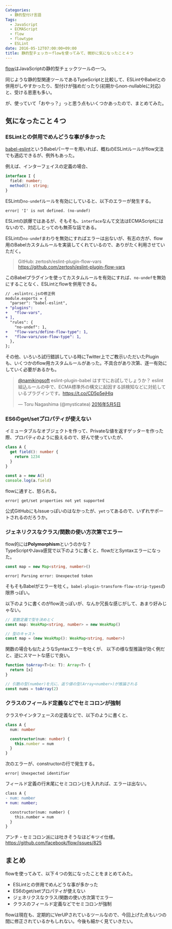 ```yaml
---
Categories:
  - 静的型付け言語
Tags:
  - JavaScript
  - ECMAScript
  - flow
  - flowtype
  - ESLint
date: 2016-05-12T07:00:00+09:00
title: 静的型チェッカーflowを使ってみて、微妙に気になったこと４つ
---
```


[flow](http://flowtype.org/)はJavaScriptの静的型チェックツールの一つ。

同じような静的型関連ツールであるTypeScriptと比較して、ESLintやBabelとの併用がしやすかったり、型付けが強めだったり(初期からnon-nullableに対応)と、受ける恩恵も多い。

が、使っていて「おやっ？」っと思う点もいくつかあったので、まとめてみた。


## 気になったこと４つ

### ESLintとの併用でめんどうな事が多かった

[babel-eslint](https://github.com/babel/babel-eslint)というBabelパーサーを用いれば、概ねのESLintルールがflow文法でも適応できるが、例外もあった。

例えば、インターフェイスの定義の場合、

```typescript
interface I {
  field: number;
  method(): string;
}
```
ESLintの`no-undef`ルールを有効にしていると、以下のエラーが発生する。
```
error| 'I' is not defined. (no-undef)
```
ESLintの誤爆ではあるが、そもそも、`interface`なんて文法はECMAScriptにはないので、対応しとってのも無茶な話である。

ESLintの`no-undef`まわりを無効にすればエラーは出ないが、有志の方が、flow用のBabelカスタムルールを実装してくれているので、ありがたく利用させていただく。

> GitHub: zertosh/eslint-plugin-flow-vars  
> https://github.com/zertosh/eslint-plugin-flow-vars

このBabelプラグインを使ってカスタムルールを有効にすれば、`no-undef`を無効にすることなく、ESLintとflowを併用できる。

```diff
// .eslintrc.jsの修正例
module.exports = {
  "parser": "babel-eslint",
+ "plugins":
+   "flow-vars",
+ ],
  "rules": {
    "no-undef": 1,
+   "flow-vars/define-flow-type": 1,
+   "flow-vars/use-flow-type": 1,
  },
};
```

その他、いろいろ試行錯誤している時にTwitter上でご教示いただいたPluginも、いくつかのflow用カスタムルールがあった。不具合があり次第、逐一有効にしていく必要があるかも。

<blockquote class="twitter-tweet" data-conversation="none" data-lang="ja"><p lang="ja" dir="ltr"><a href="https://twitter.com/namikingsoft">@namikingsoft</a> eslint-plugin-babel はすでにお試しでしょうか？ eslint 組込ルールの中で、ECMA標準外の構文に起因する誤検知などに対処しているプラグインです。<a href="https://t.co/CD5p5ejHIq">https://t.co/CD5p5ejHIq</a></p>&mdash; Toru Nagashima (@mysticatea) <a href="https://twitter.com/mysticatea/status/728262384771432448">2016年5月5日</a></blockquote>
<script async src="//platform.twitter.com/widgets.js" charset="utf-8"></script>


### ES6のget/setプロパティが使えない

イミュータブルなオブジェクトを作って、Privateな値を返すゲッターを作った際、プロパティのように扱えるので、好んで使っていたが、

```typescript
class A {
  get field(): number {
    return 1234
  }
}

const a = new A()
console.log(a.field)
```

flowに通すと、怒られる。

```
error| get/set properties not yet supported
```


公式GitHubにもIssueっぽいのはなかったが、`yet`ってあるので、いずれサポートされるのだろうか。


### ジェネリクスなクラス/関数の使い方次第でエラー

flow的には**Polymorphism**というのかな？  
TypeScriptやJava感覚で以下のように書くと、flowだとSyntaxエラーになった。

```typescript
const map = new Map<string, number>()
```

```
error| Parsing error: Unexpected token
```

そもそもBabelがエラーを吐く。`babel-plugin-transform-flow-strip-types`の限界っぽい。

以下のように書くのがflow流っぽいが、なんか冗長な感じがして、あまり好みじゃない。

```typescript
// 変数定義で型を決めとく
const map: WeakMap<string, number> = new WeakMap()

// 型のキャスト
const map = (new WeakMap(): WeakMap<string, number>)
```


関数の場合も似たようなSyntaxエラーを吐くが、
以下の様な型推論が効く例だと、逆にスマートな感じで良い。

```typescript
function toArray<T>(x: T): Array<T> {
  return [x]
}

// 引数の型(number)を元に、返り値の型(Array<number>)が推論される
const nums = toArray(2)
```

### クラスのフィールド定義などでセミコロンが強制

クラスやインタフェースの定義などで、以下のように書くと、
```typescript
class A {
  num: number

  constructor(num: number) {
    this.number = num
  }
}
```
次のエラーが、constructorの行で発生する。
```
error| Unexpected identifier
```
フィールド定義の行末尾にセミコロン(;)を入れれば、エラーは出ない。
```diff
class A {
- num: number
+ num: number;

  constructor(num: number) {
    this.number = num
  }
}
```
アンチ・セミコロン派には吐きそうなほどキツイ仕様。  
https://github.com/facebook/flow/issues/825




## まとめ
flowを使ってみて、以下４つの気になったことをまとめてみた。

* ESLintとの併用でめんどうな事が多かった
* ES6のget/setプロパティが使えない
* ジェネリクスなクラス/関数の使い方次第でエラー
* クラスのフィールド定義などでセミコロンが強制

flowは現在も、定期的にVerUPされているツールなので、今回上げた点もいつの間に修正されているかもしれない。今後も細かく見ていきたい。
